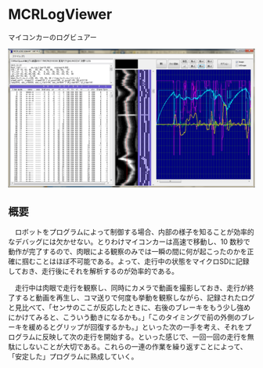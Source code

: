 # MCRLogViewer
マイコンカーのログビュアー

<img src="Image1.png">

## 概要

　ロボットをプログラムによって制御する場合、内部の様子を知ることが効率的なデバッグには欠かせない。とりわけマイコンカーは高速で移動し、10 数秒で動作が完了するので、肉眼による観察のみでは一瞬の間に何が起こったのかを正確に掴むことはほぼ不可能である。よって、走行中の状態をマイクロSDに記録しておき、走行後にそれを解析するのが効率的である。

　走行中は肉眼で走行を観察し、同時にカメラで動画を撮影しておき、走行が終了すると動画を再生し、コマ送りで何度も挙動を観察しながら、記録されたログと見比べて、「センサのここが反応したときに、右後のブレーキをもう少し強めにかけてみると、こういう動きになるかも。」「このタイミングで前の外側のブレーキを緩めるとグリップが回復するかも。」といった次の一手を考え、それをプログラムに反映して次の走行を開始する。といった感じで、一回一回の走行を無駄にしないことが大切である。これらの一連の作業を繰り返すことによって、「安定した」プログラムに熟成していく。

